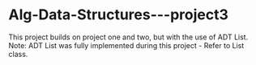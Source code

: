 # Alg-Data-Structures---project3
This project builds on project one and two, but with the use of ADT List. Note: ADT List was fully implemented during this project - Refer to List class.

